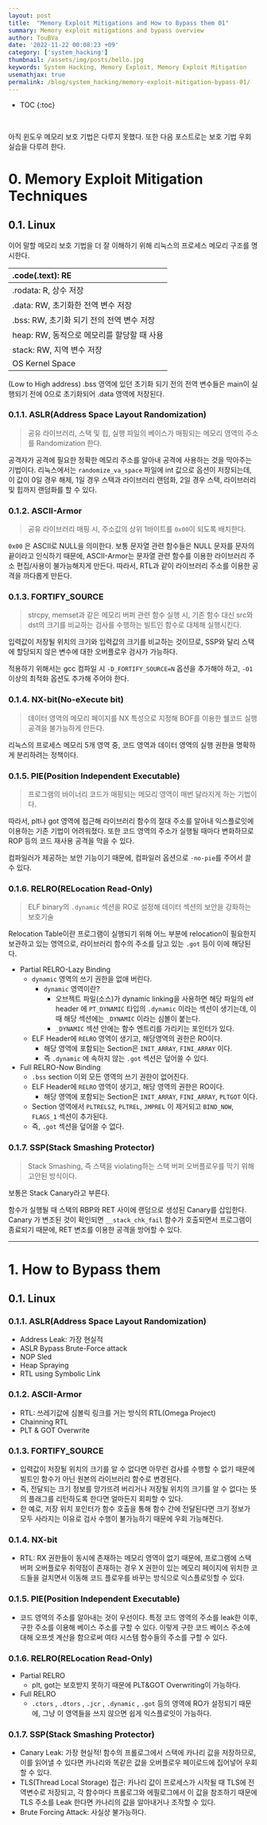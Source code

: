 ```yaml
---
layout: post
title:  "Memory Exploit Mitigations and How to Bypass them 01"
summary: Memory exploit mitigations and bypass overview
author: TouBVa
date: '2022-11-22 00:08:23 +09'
category: ['system_hacking']
thumbnail: /assets/img/posts/hello.jpg
keywords: System Hacking, Memory Exploit, Memory Exploit Mitigation
usemathjax: true
permalink: /blog/system_hacking/memory-exploit-mitigation-bypass-01/
---
```



* TOC
{:toc}

<br>

아직 윈도우 메모리 보호 기법은 다루지 못했다. 또한 다음 포스트로는 보호 기법 우회 실습을 다루려 한다.

# 0. Memory Exploit Mitigation Techniques

## 0.1. Linux

이어 말할 메모리 보호 기법을 더 잘 이해하기 위해 리눅스의 프로세스 메모리 구조를 명시한다.

| .code(.text): RE |
| :--- |
| .rodata: R, 상수 저장 |
| .data: RW, 초기화한 전역 변수 저장 |
| .bss: RW, 초기화 되기 전의 전역 변수 저장 |
| heap: RW, 동적으로 메모리를 할당할 때 사용 |
| stack: RW, 지역 변수 저장 |
| OS Kernel Space |

(Low to High address)
.bss 영역에 있던 초기화 되기 전의 전역 변수들은 main이 실행되기 전에 0으로 초기화되어 .data 영역에 저장된다.


### 0.1.1. ASLR(Address Space Layout Randomization)

> 공유 라이브러리, 스택 및 힙, 실행 파일의 베이스가 매핑되는 메모리 영역의 주소를 Randomization 한다.
> 

공격자가 공격에 필요한 정확한 메모리 주소를 알아내 공격에 사용하는 것을 막아주는 기법이다. 리눅스에서는 `randomize_va_space` 파일에 int 값으로 옵션이 저장되는데, 이 값이 0일 경우 해제, 1일 경우 스택과 라이브러리 랜덤화, 2일 경우 스택, 라이브러리 및 힙까지 랜덤화를 할 수 있다.

### 0.1.2. ASCII-Armor

> 공유 라이브러리 매핑 시, 주소값의 상위 1바이트를 `0x00`이 되도록 배치한다.
> 

`0x00` 은 ASCII로 NULL을 의미한다. 보통 문자열 관련 함수들은 NULL 문자를 문자의 끝이라고 인식하기 때문에, ASCII-Armor는 문자열 관련 함수를 이용한 라이브러리 주소 편집/사용이 불가능해지게 만든다. 따라서, RTL과 같이 라이브러리 주소를 이용한 공격을 까다롭게 만든다.

### 0.1.3. FORTIFY_SOURCE

> strcpy, memset과 같은 메모리 버퍼 관련 함수 실행 시, 기존 함수 대신 src와 dst의 크기를 비교하는 검사를 수행하는 빌트인 함수로 대체해 실행시킨다.
> 

입력값이 저장될 위치의 크기와 입력값의 크기를 비교하는 것이므로, SSP와 달리 스택에 할당되지 않은 변수에 대한 오버플로우 검사가 가능하다.

적용하기 위해서는 gcc 컴파일 시 `-D_FORTIFY_SOURCE=N` 옵션을 추가해야 하고, `-O1` 이상의 최적화 옵션도 추가해 주어야 한다.

### 0.1.4. NX-bit(No-eXecute bit)

> 데이터 영역의 메모리 페이지를 NX 특성으로 지정해 BOF를 이용한 쉘코드 실행 공격을 불가능하게 만든다.
> 

리눅스의 프로세스 메모리 5개 영역 중, 코드 영역과 데이터 영역의 실행 권한을 명확하게 분리하려는 정책이다.

### 0.1.5. PIE(Position Independent Executable)

> 프로그램의 바이너리 코드가 매핑되는 메모리 영역이 매번 달라지게 하는 기법이다.
> 

따라서, plt나 got 영역에 접근해 라이브러리 함수의 절대 주소를 알아내 익스플로잇에 이용하는 기존 기법이 어려워졌다. 또한 코드 영역의 주소가 실행될 때마다 변화하므로 ROP 등의 코드 재사용 공격을 막을 수 있다.

컴파일러가 제공하는 보안 기능이기 때문에, 컴파일러 옵션으로 `-no-pie`를 주어서 끌 수 있다.

### 0.1.6. RELRO(RELocation Read-Only)

> ELF binary의 `.dynamic` 섹션을 RO로 설정해 데이터 섹션의 보안을 강화하는 보호기술
> 

Relocation Table이란 프로그램이 실행되기 위해 어느 부분에 relocation이 필요한지 보관하고 있는 영역으로, 라이브러리 함수의 주소를 담고 있는 `.got` 등이 이에 해당된다.

- Partial RELRO-Lazy Binding
    - `dynamic` 영역의 쓰기 권한을 없애 버린다.
        - `dynamic` 영역이란?
            - 오브젝트 파일(소스)가 dynamic linking을 사용하면 해당 파일의 elf header 에 `PT_DYNAMIC` 타입의 `.dynamic` 이라는 섹션이 생기는데, 이때 해당 섹션에는 `_DYNAMIC` 이라는 심볼이 붙는다.
            - `_DYNAMIC` 섹션 안에는 함수 엔트리를 가리키는 포인터가 있다.
    - ELF Header에 `RELRO` 영역이 생기고, 해당영역의 권한은 RO이다.
        - 해당 영역에 포함되는 Section은 `INIT_ARRAY`, `FINI_ARRAY` 이다.
        - 즉 `.dynamic` 에 속하지 않는 `.got` 섹션은 덮어쓸 수 있다.
- Full RELRO-Now Binding
    - `.bss` section 이외 모든 영역의 쓰기 권한이 없어진다.
    - ELF Header에 `RELRO` 영역이 생기고, 해당 영역의 권한은 RO이다.
        - 해당 영역에 포함되는 Section은 `INIT_ARRAY`, `FINI_ARRAY`, `PLTGOT` 이다.
    - Section 영역에서 `PLTRELSZ`, `PLTREL`, `JMPREL` 이 제거되고 `BIND_NOW`, `FLAGS_1` 섹션이 추가된다.
    - 즉, `.got` 섹션을 덮어쓸 수 없다.

### 0.1.7. SSP(Stack Smashing Protector)

> Stack Smashing, 즉 스택을 violating하는 스택 버퍼 오버플로우를 막기 위해 고안된 방식이다.
> 

보통은 Stack Canary라고 부른다.

함수가 실행될 때 스택의 RBP와 RET 사이에 랜덤으로 생성된 Canary를 삽입한다. Canary 가 변조된 것이 확인되면 `__stack_chk_fail` 함수가 호출되면서 프로그램이 종료되기 때문에, RET 변조를 이용한 공격을 방어할 수 있다.

---

# 1. How to Bypass them

## 0.1. Linux

### 0.1.1. ASLR(Address Space Layout Randomization)

- Address Leak: 가장 현실적
- ASLR Bypass Brute-Force attack
- NOP Sled
- Heap Spraying
- RTL using Symbolic Link

### 0.1.2. ASCII-Armor

- RTL: 쓰레기값에 심볼릭 링크를 거는 방식의 RTL(Omega Project)
- Chainning RTL
- PLT & GOT Overwrite

### 0.1.3. FORTIFY_SOURCE

- 입력값이 저장될 위치의 크기를 알 수 없다면 아무런 검사를 수행할 수 없기 때문에 빌트인 함수가 아닌 원본의 라이브러리 함수로 변경된다.
- 즉, 전달되는 크기 정보를 망가뜨려 버리거나 저장될 위치의 크기를 알 수 없다는 뜻의 플래그를 리턴하도록 한다면 얼마든지 회피할 수 있다.
- 한 예로, 저장 위치 포인터가 함수 호출을 통해 함수 간에 전달된다면 크기 정보가 모두 사라지는 이유로 검사 수행이 불가능하기 때문에 우회 가능해진다.

### 0.1.4. NX-bit

- RTL: RX 권한들이 동시에 존재하는 메모리 영역이 없기 때문에, 프로그램에 스택 버퍼 오버플로우 취약점이 존재하는 경우 X 권한이 있는 메모리 페이지에 위치한 코드들을 걸치면서 이동해 코드 플로우를 바꾸는 방식으로 익스플로잇할 수 있다.

### 0.1.5. PIE(Position Independent Executable)

- 코드 영역의 주소를 알아내는 것이 우선이다. 특정 코드 영역의 주소를 leak한 이후, 구한 주소를 이용해 베이스 주소를 구할 수 있다. 이렇게 구한 코드 베이스 주소에 대해 오프셋 계산을 함으로써 여타 시스템 함수들의 주소를 구할 수 있다.

### 0.1.6. RELRO(RELocation Read-Only)

- Partial RELRO
    - plt, got는 보호받지 못하기 때문에 PLT&GOT Overwriting이 가능하다.
- Full RELRO
    - `.ctors` , `.dtors` , `.jcr` , `.dynamic` , `.got` 등의 영역에 RO가 설정되기 때문에, 그냥 이 영역들을 쓰지 않으면 쉽게 익스플로잇이 가능하다.

### 0.1.7. SSP(Stack Smashing Protector)

- Canary Leak: 가장 현실적! 함수의 프롤로그에서 스택에 카나리 값을 저장하므로, 이를 읽어낼 수 있다면 카나리와 똑같은 값을 오버플로우 페이로드에 집어넣어 우회할 수 있다.
- TLS(Thread Local Storage) 접근: 카나리 값이 프로세스가 시작될 때 TLS에 전역변수로 저장되고, 각 함수마다 프롤로그와 에필로그에서 이 값을 참조하기 때문에 TLS 주소를 Leak 한다면 카나리의 값을 알아내거나 조작할 수 있다.
- Brute Forcing Attack: 사실상 불가능하다.
